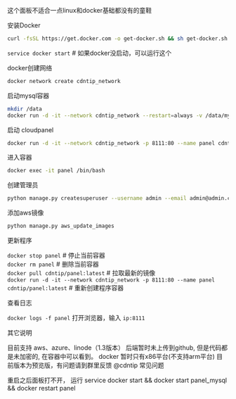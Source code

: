 这个面板不适合一点linux和docker基础都没有的童鞋

安装Docker

```bash
curl -fsSL https://get.docker.com -o get-docker.sh && sh get-docker.sh
```

`service docker start` # 如果docker没启动，可以运行这个

docker创建网络

```bash
docker network create cdntip_network
```

启动mysql容器

```bash
mkdir /data
docker run -d -it --network cdntip_network --restart=always -v /data/mysql:/var/lib/mysql --name panel_mysql -e MYSQL_ROOT_PASSWORD=root -e MYSQL_DATABASE=panel mysql:5.7 --character-set-server=utf8mb4 --collation-server=utf8mb4_unicode_ci
```

启动 cloudpanel

```bash
docker run -d -it --network cdntip_network -p 8111:80 --name panel cdntip/panel
```

进入容器

```bash
docker exec -it panel /bin/bash
```

创建管理员

```bash
python manage.py createsuperuser --username admin --email admin@admin.com
```

添加aws镜像

```bash
python manage.py aws_update_images
```

更新程序

`docker stop panel` # 停止当前容器<br>
`docker rm panel` # 删除当前容器<br>
`docker pull cdntip/panel:latest` # 拉取最新的镜像<br>
`docker run -d -it --network cdntip_network -p 8111:80 --name panel cdntip/panel:latest` # 重新创建程序容器<br>

查看日志

`docker logs -f panel`
打开浏览器，输入 `ip:8111`

其它说明

目前支持 aws、azure、linode（1.3版本）
后端暂时未上传到github, 但是代码都是未加密的, 在容器中可以看到。
docker 暂时只有x86平台(不支持arm平台)
目前版本为预览版，有问题请到群里反馈 @cdntip
常见问题

重启之后面板打不开， 运行 service docker start && docker start panel_mysql && docker restart panel
